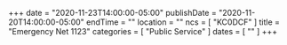+++
date = "2020-11-23T14:00:00-05:00"
publishDate = "2020-11-20T14:00:00-05:00"
endTime = ""
location = ""
ncs = [ "KC0DCF" ]
title = "Emergency Net 1123"
categories = [ "Public Service" ]
dates = [ "" ]
+++
